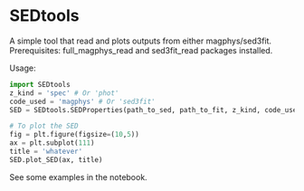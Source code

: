 # SEDtools
A simple tool that read and plots outputs from either magphys/sed3fit.
Prerequisites: full_magphys_read and sed3fit_read packages installed.

Usage:
```python
import SEDtools
z_kind = 'spec' # Or 'phot'
code_used = 'magphys' # Or 'sed3fit'
SED = SEDtools.SEDProperties(path_to_sed, path_to_fit, z_kind, code_used)

# To plot the SED
fig = plt.figure(figsize=(10,5))
ax = plt.subplot(111)
title = 'whatever'
SED.plot_SED(ax, title)
```

See some examples in the notebook.
